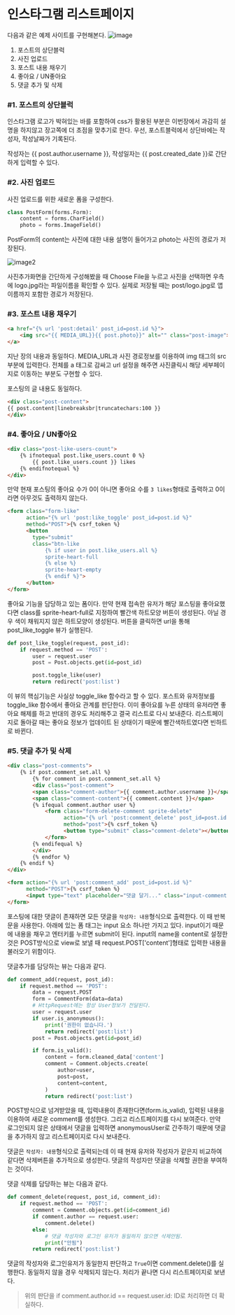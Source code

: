 # 인스타그램 리스트페이지

다음과 같은 예제 사이트를 구현해본다. 
![image](https://s4.postimg.org/ejze09un1/Screenshot_from_2017_02_16_22_08_29.png)

1. 포스트의 상단블럭
2. 사진 업로드
3. 포스트 내용 채우기
4. 좋아요 / UN좋아요
5. 댓글 추가 및 삭제

### #1. 포스트의 상단블럭

인스타그램 로고가 박혀있는 바를 포함하여 css가 활용된 부분은 이번장에서 과감히 설명을 하지않고 장고쪽에 더 초점을 맞추기로 한다. 우선, 포스트블럭에서 상단바에는 작성자, 작성날짜가 기록된다. 

작성자는 {{ post.author.username }}, 작성일자는 {{ post.created_date }}로 간단하게 입력할 수 있다. 

### #2. 사진 업로드
사진 업로드를 위한 새로운 폼을 구성한다. 

```python
class PostForm(forms.Form):
    content = forms.CharField()
    photo = forms.ImageField()
```
PostForm의 content는 사진에 대한 내용 설명이 들어가고 photo는 사진의 경로가 저장된다. 

![image2](https://s7.postimg.org/66ai0b2bv/0216_1.png)

사진추가화면을 간단하게 구성해봤을 때 Choose File을 누르고 사진을 선택하면 우측에 logo.jpg라는 파일이름을 확인할 수 있다. 실제로 저장될 때는 post/logo.jpg로 앱 이름까지 포함한 경로가 저장된다. 

### #3. 포스트 내용 채우기

```html
<a href="{% url 'post:detail' post_id=post.id %}">
	<img src="{{ MEDIA_URL}}{{ post.photo}}" alt="" class="post-image">
</a>
```
지난 장의 내용과 동일하다. MEDIA_URL과 사진 경로정보를 이용하여 img 태그의 src 부분에 입력한다. 전체를 a 태그로 감싸고 url 설정을 해주면 사진클릭시 해당 세부페이지로 이동하는 부분도 구현할 수 있다. 

포스팅의 글 내용도 동일하다. 
```html
<div class="post-content">
{{ post.content|linebreaksbr|truncatechars:100 }}
</div>
```

### #4. 좋아요 / UN좋아요

```html
<div class="post-like-users-count">
	{% ifnotequal post.like_users.count 0 %}
    	{{ post.like_users.count }} likes
    {% endifnotequal %}
</div>
```
만약 현재 포스팅의 좋아요 수가 0이 아니면 좋아요 수를 `3 likes`형태로 출력하고 0이라면 아무것도 출력하지 않는다. 


```html
<form class="form-like" 
	  action="{% url 'post:like_toggle' post_id=post.id %}" 
      method="POST">{% csrf_token %}
      <button
      	type="submit"
        class="btn-like
        	{% if user in post.like_users.all %}
            sprite-heart-full
            {% else %}
            sprite-heart-empty
            {% endif %}">
      </button>
</form>
```
좋아요 기능을 담당하고 있는 폼이다. 만약 현재 접속한 유저가 해당 포스팅을 좋아요했다면 class를 sprite-heart-full로 지정하여 빨간색 하트모양 버튼이 생성된다. 아닐 경우 색이 채워지지 않은 하트모양이 생성된다. 버튼을 클릭하면 url을 통해 post_like_toggle 뷰가 실행된다. 

```python
def post_like_toggle(request, post_id):
    if request.method == 'POST':
        user = request.user
        post = Post.objects.get(id=post_id)

        post.toggle_like(user)
        return redirect('post:list')
```
이 뷰의 핵심기능은 사실상 toggle_like 함수라고 할 수 있다. 포스트와 유저정보를 toggle_like 함수에서 좋아요 관계를 판단한다. 이미 좋아요를 누른 상태의 유저라면 좋아요 해제를 하고 반대의 경우도 처리해주고 결국 리스트로 다시 보내준다. 리스트페이지로 돌아갈 때는 좋아요 정보가 업데이트 된 상태이기 때문에 빨간색하트였다면 빈하트로 바뀐다. 


### #5. 댓글 추가 및 삭제

```html
<div class="post-comments">
	{% if post.comment_set.all %}
    	{% for comment in post.comment_set.all %}
	  	<div class="post-comment">
        <span class="comment-author">{{ comment.author.username }}</span>
        <span class="comment-content">{{ comment.content }}</span>
        {% ifequal comment.author user %}
        	<form class="form-delete-comment sprite-delete" 
            	  action="{% url 'post:comment_delete' post_id=post.id comment_id=comment.id %}" 
                  method="post">{% csrf_token %}
                  <button type="submit" class="comment-delete"></button>
            </form>
        {% endifequal %}
        </div>
        {% endfor %}
    {% endif %}
</div>

<form action="{% url 'post:comment_add' post_id=post.id %}" 
	  method="POST">{% csrf_token %}
      <input type="text" placeholder="댓글 달기..." class="input-comment" name="content">
</form>
```
포스팅에 대한 댓글이 존재하면 모든 댓글을 `작성자: 내용`형식으로 출력한다. 이 때 반복문을 사용한다. 아래에 있는 폼 태그는 input 요소 하나만 가지고 있다. input이기 때문에 내용을 채우고 엔터키를 누르면 submit이 된다. input의 name을 content로 설정한 것은 POST방식으로 view로 보낼 때 request.POST['content']형태로 입력한 내용을 불러오기 위함이다. 

댓글추가를 담당하는 뷰는 다음과 같다.
```python
def comment_add(request, post_id):
    if request.method == 'POST':
        data = request.POST
        form = CommentForm(data=data)
        # HttpRequest에는 항상 User정보가 전달된다.
        user = request.user
        if user.is_anonymous():
            print('권한이 없습니다.')
            return redirect('post:list')
        post = Post.objects.get(id=post_id)

        if form.is_valid():
            content = form.cleaned_data['content']
            comment = Comment.objects.create(
                author=user,
                post=post,
                content=content,
            )
            return redirect('post:list')
```
POST방식으로 넘겨받았을 때, 입력내용이 존재한다면(form.is_valid), 입력된 내용을 이용하여 새로운 comment를 생성한다. 그리고 리스트페이지를 다시 보여준다. 만약 로그인되지 않은 상태에서 댓글을 입력하면 anonymousUser로 간주하기 때문에 댓글을 추가하지 않고 리스트페이지로 다시 보내준다. 

댓글은 `작성자: 내용`형식으로 출력되는데 이 때 현재 유저와 작성자가 같은지 비교하여 같다면 삭제버튼을 추가적으로 생성한다. 댓글의 작성자만 댓글을 삭제할 권한을 부여하는 것이다. 

댓글 삭제를 담당하는 뷰는 다음과 같다. 
```python
def comment_delete(request, post_id, comment_id):
    if request.method == 'POST':
        comment = Comment.objects.get(id=comment_id)
        if comment.author == request.user:
            comment.delete()
        else:
            # 댓글 작성자와 로그인 유저가 동일하지 않으면 삭제안됨.
            print("안됨")
        return redirect('post:list')
```
댓글의 작성자와 로그인유저가 동일한지 판단하고 `True`이면 comment.delete()를 실행한다. 동일하지 않을 경우 삭제되지 않는다. 처리가 끝나면 다시 리스트페이지로 보낸다. 

> 위의 판단을 if comment.author.id == request.user.id: ID로 처리하면 더 확실하다. 


